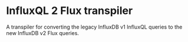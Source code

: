# InfluxQL 2 Flux transpiler

A transpiler for converting the legacy InfluxDB v1 InfluxQL queries to the new InfluxDB v2 Flux queries.
